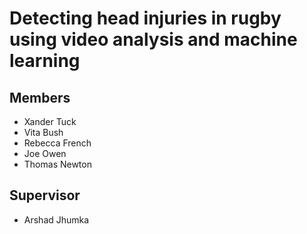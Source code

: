 # Detecting head injuries in rugby using video analysis and machine learning

## Members

* Xander Tuck
* Vita Bush
* Rebecca French
* Joe Owen
* Thomas Newton

## Supervisor

* Arshad Jhumka